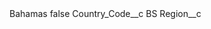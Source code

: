 <?xml version="1.0" encoding="UTF-8"?>
<CustomMetadata xmlns="http://soap.sforce.com/2006/04/metadata" xmlns:xsi="http://www.w3.org/2001/XMLSchema-instance" xmlns:xsd="http://www.w3.org/2001/XMLSchema">
    <label>Bahamas</label>
    <protected>false</protected>
    <values>
        <field>Country_Code__c</field>
        <value xsi:type="xsd:string">BS</value>
    </values>
    <values>
        <field>Region__c</field>
        <value xsi:nil="true"/>
    </values>
</CustomMetadata>
